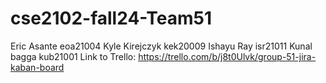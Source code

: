 # cse2102-fall24-Team51
Eric Asante eoa21004
Kyle Kirejczyk kek20009
Ishayu Ray isr21011
Kunal bagga kub21001
Link to Trello: https://trello.com/b/j8t0Ulvk/group-51-jira-kaban-board
